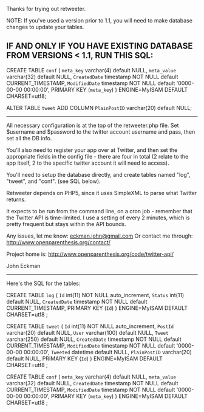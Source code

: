 Thanks for trying out retweeter. 

NOTE: If you've used a version prior to 1.1, you will need to make database
changes to update your tables. 

IF AND ONLY IF YOU HAVE EXISTING DATABASE FROM VERSIONS < 1.1, RUN THIS SQL:
----------------------

CREATE TABLE `conf` (
  `meta_key` varchar(4) default NULL,
  `meta_value` varchar(32) default NULL,
  `CreatedDate` timestamp NOT NULL default CURRENT_TIMESTAMP,
  `ModifiedDate` timestamp NOT NULL default '0000-00-00 00:00:00',
  PRIMARY KEY  (`meta_key`)
) ENGINE=MyISAM DEFAULT CHARSET=utf8;

ALTER TABLE `tweet` ADD COLUMN `PlainPostID` varchar(20) default NULL;
 
----------------------

All necessary configuration is at the top of the retweeter.php file. Set 
$username and $password to the twitter account username and pass, then
set all the DB info. 

You'll also need to register your app over at Twitter, and then set the 
appropriate fields in the config file - there are four in total (2 relate to
the app itself, 2 to the specific twitter account it will need to access). 

You'll need to setup the database directly, and create
tables named "log", "tweet", and "conf". (see SQL below). 

Retweeter depends on PHP5, since it uses SimpleXML to parse what Twitter 
returns. 

It expects to be run from the command line, on a cron job - remember that
the Twitter API is time-limited. I use a setting of every 2 minutes, which
is pretty frequent but stays within the API bounds. 

Any issues, let me know: eckman.john@gmail.com
Or contact me through: http://www.openparenthesis.org/contact/

Project home is: http://www.openparenthesis.org/code/twitter-api/

John Eckman

------

Here's the SQL for the tables:

CREATE TABLE `log` (
  `Id` int(11) NOT NULL auto_increment,
  `Status` int(11) default NULL,
  `CreatedDate` timestamp NOT NULL default CURRENT_TIMESTAMP,
  PRIMARY KEY  (`Id`)
) ENGINE=MyISAM DEFAULT CHARSET=utf8 ;

CREATE TABLE `tweet` (
  `Id` int(11) NOT NULL auto_increment,
  `PostId` varchar(20) default NULL,
  `User` varchar(100) default NULL,
  `Tweet` varchar(250) default NULL,
  `CreatedDate` timestamp NOT NULL default CURRENT_TIMESTAMP,
  `ModifiedDate` timestamp NOT NULL default '0000-00-00 00:00:00',
  `Tweeted` datetime default NULL,
  `PlainPostID` varchar(20) default NULL,
  PRIMARY KEY  (`Id`)
) ENGINE=MyISAM DEFAULT CHARSET=utf8 ;

CREATE TABLE `conf` (
  `meta_key` varchar(4) default NULL,
  `meta_value` varchar(32) default NULL,
  `CreatedDate` timestamp NOT NULL default CURRENT_TIMESTAMP,
  `ModifiedDate` timestamp NOT NULL default '0000-00-00 00:00:00',
  PRIMARY KEY  (`meta_key`)
) ENGINE=MyISAM DEFAULT CHARSET=utf8 ;
